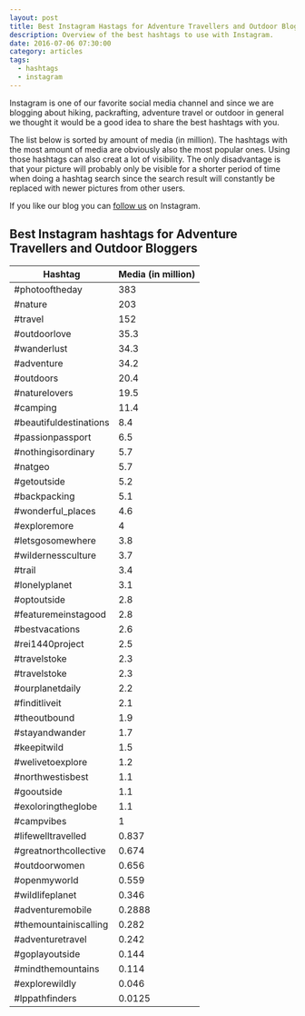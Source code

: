 ```yaml
---
layout: post
title: Best Instagram Hastags for Adventure Travellers and Outdoor Bloggers
description: Overview of the best hashtags to use with Instagram.
date: 2016-07-06 07:30:00
category: articles
tags:
  - hashtags
  - instagram
---
```

Instagram is one of our favorite social media channel and since we are blogging about hiking, packrafting, adventure travel or outdoor in general we thought it would be a good idea to share the best hashtags with you.

The list below is sorted by amount of media (in million). The hashtags with the most amount of media are obviously also the most popular ones. Using those hashtags can also creat a lot of visibility. The only disadvantage is that your picture will probably only be visible for a shorter period of time when doing a hashtag search since the search result will constantly be replaced with newer pictures from other users.

If you like our blog you can <a href="https://www.instagram.com/hikeventures/">follow us</a> on Instagram.

<!--more-->


## Best Instagram hashtags for Adventure Travellers and Outdoor Bloggers

<table class="tableizer-table">
<thead><tr class="tableizer-firstrow"><th>Hashtag</th><th>Media (in million)</th></tr></thead><tbody>
<tr><td>#photooftheday</td><td>383</td></tr>
 <tr><td>#nature</td><td>203</td></tr>
 <tr><td>#travel</td><td>152</td></tr>
 <tr><td>#outdoorlove</td><td>35.3</td></tr>
 <tr><td>#wanderlust</td><td>34.3</td></tr>
 <tr><td>#adventure</td><td>34.2</td></tr>
 <tr><td>#outdoors</td><td>20.4</td></tr>
 <tr><td>#naturelovers</td><td>19.5</td></tr>
 <tr><td>#camping</td><td>11.4</td></tr>
 <tr><td>#beautifuldestinations</td><td>8.4</td></tr>
 <tr><td>#passionpassport</td><td>6.5</td></tr>
 <tr><td>#nothingisordinary</td><td>5.7</td></tr>
 <tr><td>#natgeo</td><td>5.7</td></tr>
 <tr><td>#getoutside</td><td>5.2</td></tr>
 <tr><td>#backpacking</td><td>5.1</td></tr>
 <tr><td>#wonderful_places</td><td>4.6</td></tr>
 <tr><td>#exploremore</td><td>4</td></tr>
 <tr><td>#letsgosomewhere</td><td>3.8</td></tr>
 <tr><td>#wildernessculture</td><td>3.7</td></tr>
 <tr><td>#trail</td><td>3.4</td></tr>
 <tr><td>#lonelyplanet</td><td>3.1</td></tr>
 <tr><td>#optoutside </td><td>2.8</td></tr>
 <tr><td>#featuremeinstagood</td><td>2.8</td></tr>
 <tr><td>#bestvacations</td><td>2.6</td></tr>
 <tr><td>#rei1440project </td><td>2.5</td></tr>
 <tr><td>#travelstoke</td><td>2.3</td></tr>
 <tr><td>#travelstoke</td><td>2.3</td></tr>
 <tr><td>#ourplanetdaily</td><td>2.2</td></tr>
 <tr><td>#finditliveit</td><td>2.1</td></tr>
 <tr><td>#theoutbound</td><td>1.9</td></tr>
 <tr><td>#stayandwander</td><td>1.7</td></tr>
 <tr><td>#keepitwild</td><td>1.5</td></tr>
 <tr><td>#welivetoexplore</td><td>1.2</td></tr>
 <tr><td>#northwestisbest</td><td>1.1</td></tr>
 <tr><td>#gooutside</td><td>1.1</td></tr>
 <tr><td>#exoloringtheglobe</td><td>1.1</td></tr>
 <tr><td>#campvibes </td><td>1</td></tr>
 <tr><td>#lifewelltravelled</td><td>0.837</td></tr>
 <tr><td>#greatnorthcollective</td><td>0.674</td></tr>
 <tr><td>#outdoorwomen </td><td>0.656</td></tr>
 <tr><td>#openmyworld</td><td>0.559</td></tr>
 <tr><td>#wildlifeplanet</td><td>0.346</td></tr>
 <tr><td>#adventuremobile</td><td>0.2888</td></tr>
 <tr><td>#themountainiscalling</td><td>0.282</td></tr>
 <tr><td>#adventuretravel</td><td>0.242</td></tr>
 <tr><td>#goplayoutside</td><td>0.144</td></tr>
 <tr><td>#mindthemountains</td><td>0.114</td></tr>
 <tr><td>#explorewildly</td><td>0.046</td></tr>
 <tr><td>#lppathfinders</td><td>0.0125</td></tr>
</tbody></table>
